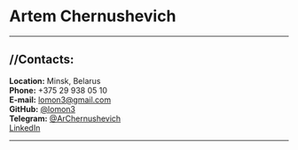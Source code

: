 # Artem Chernushevich

---

## //Contacts:

**Location:** Minsk, Belarus<br>
**Phone:** +375 29 938 05 10<br>
**E-mail:** lomon3@gmail.com<br>
**GitHub:** [@lomon3](https://github.com/lomon3)<br>
**Telegram:** [@ArChernushevich](https://t.me/ArChernushevich)<br>
[LinkedIn](https://www.linkedin.com/in/artyom-chernushevich-39215917b/)<br>

---